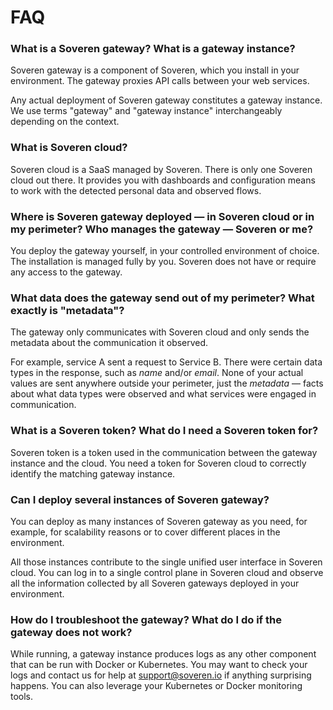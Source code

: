 # FAQ

### What is a Soveren gateway? What is a gateway instance?
    
Soveren gateway is a component of Soveren, which you install in your environment. The gateway proxies API calls between your web services. 
    
Any actual deployment of Soveren gateway constitutes a gateway instance. We use terms "gateway" and "gateway instance" interchangeably depending on the context.


### What is Soveren cloud?
    
Soveren cloud is a SaaS managed by Soveren. There is only one Soveren cloud out there. 
It provides you with dashboards and configuration means to work with the detected personal data and observed flows.

    
### Where is Soveren gateway deployed — in Soveren cloud or in my perimeter? Who manages the gateway — Soveren or me?

You deploy the gateway yourself, in your controlled environment of choice. 
The installation is managed fully by you. Soveren does not have or require any access to the gateway.
    
    
### What data does the gateway send out of my perimeter? What exactly is "metadata"?
    
The gateway only communicates with Soveren cloud and only sends the metadata about the communication it observed.  
    
For example, service A sent a request to Service B. There were certain data types in the response, such as *name* and/or *email*. 
None of your actual values are sent anywhere outside your perimeter, just the *metadata* — facts about what data types were observed and what services were engaged in communication.


### What is a Soveren token? What do I need a Soveren token for? 

Soveren token is a token used in the communication between the gateway instance and the cloud. 
You need a token for Soveren cloud to correctly identify the matching gateway instance. 


### Can I deploy several instances of Soveren gateway?

You can deploy as many instances of Soveren gateway as you need, for example, for scalability reasons or to cover different places in the environment. 

All those instances contribute to the single unified user interface in Soveren cloud. 
You can log in to a single control plane in Soveren cloud and observe all the information collected by all Soveren gateways deployed in your environment.


### How do I troubleshoot the gateway? What do I do if the gateway does not work?
    
While running, a gateway instance produces logs as any other component that can be run with Docker or Kubernetes. 
You may want to check your logs and contact us for help at [support@soveren.io](mailto:support@soveren.io) if anything surprising happens.
You can also leverage your Kubernetes or Docker monitoring tools.
    










